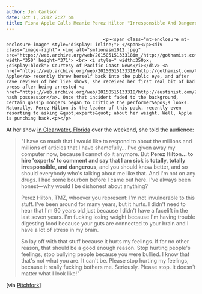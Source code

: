 ```yaml
---
author: Jen Carlson
date: Oct 1, 2012 2:27 pm
title: Fiona Apple Calls Meanie Perez Hilton "Irresponsible And Dangerous"
---
```


	
										<p><span class="mt-enclosure mt-enclosure-image" style="display: inline;"> </span></p><div class="image-right"> <img alt="smfionasm1012.jpeg" src="https://web.archive.org/web/20150515133318im_/http://gothamist.com/attachments/arts_jen/smfionasm1012.jpeg" width="350" height="371"> <br> <i style=" width:350px; ;display:block"> Courtesy of Pacific Coast News</i></div> <a href="https://web.archive.org/web/20150515133318/http://gothamist.com/tags/fionaapple">Fiona Apple</a> recently threw herself back into the public eye, and after rave reviews of her live shows, she received her first real bit of bad press after being arrested <a href="https://web.archive.org/web/20150515133318/http://austinist.com/2012/09/20/free_fiona_fiona_apple_arrested_in.php">for hash possession</a>. Once that incident faded to the background, certain gossip mongers began to critique the performer&apos;s looks. Naturally, Perez Hilton is the leader of this pack, recently even resorting to asking &quot;experts&quot; about her weight. Well, Apple is punching back.<p></p>

<p>At her show <a href="https://web.archive.org/web/20150515133318/http://www2.tbo.com/entertainment/music/2012/sep/19/5/apples-concert-turns-into-confessional-ar-517881/">in Clearwater, Florida</a> over the weekend, she told the audience:</p><blockquote>&quot;I have so much that I would like to respond to about the millions and millions of articles that I have shamefully&#x2026; I&apos;ve given away my computer now, because I cannot do it anymore. But <strong>Perez Hilton... to hire &apos;experts&apos; to comment and say that I am sick is totally, totally irresponsible, and dangerous</strong>, and you should know better, and so should everybody who&apos;s talking about me like that. And I&apos;m not on any drugs. I had some bourbon before I came out here. I&apos;ve always been honest&#x2014;why would I be dishonest about anything?<p></p>

<p>Perez Hilton, TMZ, whoever you represent: I&apos;m not invulnerable to this stuff. I&apos;ve been around for many years, but it hurts. I didn&apos;t need to hear that I&apos;m 90 years old just because I didn&apos;t have a facelift in the last seven years. I&apos;m fucking losing weight because I&apos;m having trouble digesting food because your guts are connected to your brain and I have a lot of stress in my brain.</p>

<p>So lay off with that stuff because it hurts my feelings. If for no other reason, that should be a good enough reason. Stop hurting people&apos;s feelings, stop bullying people because you were bullied. I know that that&apos;s not what you are. It can&apos;t be. Please stop hurting my feelings, because it really fucking bothers me. Seriously. Please stop. It doesn&apos;t matter what I look like!&quot;</p></blockquote>[via <a href="https://web.archive.org/web/20150515133318/http://pitchfork.com/news/48039-watch-fiona-apple-hits-back-at-gossip-websites-please-stop-hurting-my-feelings/">Pitchfork</a>]<p></p>					
										
									
				